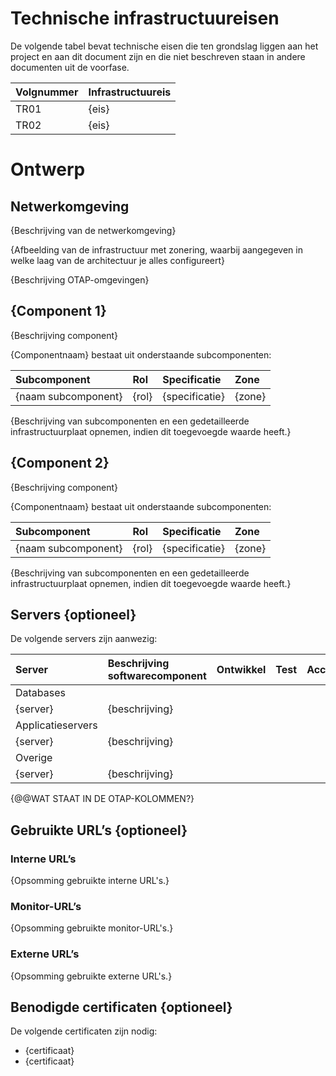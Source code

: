 # Technische infrastructuureisen

De volgende tabel bevat technische eisen die ten grondslag liggen aan het project en aan dit document zijn en die niet beschreven staan in andere documenten uit de voorfase.

| Volgnummer | Infrastructuureis |
|:----|:----|
| TR01 | {eis} |
| TR02 | {eis} |

# Ontwerp

## Netwerkomgeving

{Beschrijving van de netwerkomgeving}

{Afbeelding van de infrastructuur met zonering, waarbij aangegeven in welke laag van de architectuur je alles configureert}

{Beschrijving OTAP-omgevingen}

## {Component 1}

{Beschrijving component}

{Componentnaam} bestaat uit onderstaande subcomponenten:

| Subcomponent | Rol | Specificatie | Zone |
|:----|:----|:----|:----|
| {naam subcomponent} | {rol}| {specificatie} | {zone} |

{Beschrijving van subcomponenten en een gedetailleerde infrastructuurplaat opnemen, indien dit toegevoegde waarde heeft.}

## {Component 2}

{Beschrijving component}

{Componentnaam} bestaat uit onderstaande subcomponenten:

| Subcomponent | Rol | Specificatie | Zone |
|:----|:----|:----|:----|
| {naam subcomponent} | {rol}| {specificatie} | {zone} |

{Beschrijving van subcomponenten en een gedetailleerde infrastructuurplaat opnemen, indien dit toegevoegde waarde heeft.}

## Servers {optioneel}

De volgende servers zijn aanwezig:

| Server | Beschrijving softwarecomponent | Ontwikkel | Test | Acceptatie | Productie |
|:----|:----|:----|:----|:----|:----|
| Databases |
| {server} | {beschrijving} |   |   |   |   |
| Applicatieservers |
| {server} | {beschrijving} |   |   |   |   |
| Overige |
| {server} | {beschrijving} |   |   |   |   |

{@@WAT STAAT IN DE OTAP-KOLOMMEN?}

## Gebruikte URL’s {optioneel}

### Interne URL’s

{Opsomming gebruikte interne URL's.}

### Monitor-URL’s

{Opsomming gebruikte monitor-URL's.}

### Externe URL’s

{Opsomming gebruikte externe URL's.}

## Benodigde certificaten {optioneel}

De volgende certificaten zijn nodig:

* {certificaat}
* {certificaat}
